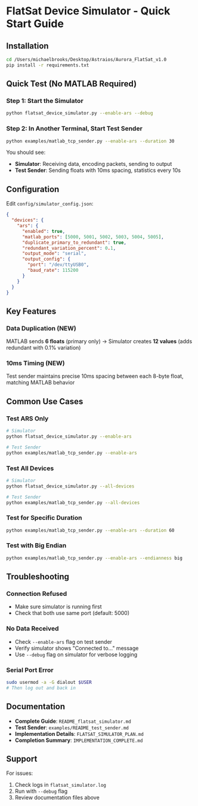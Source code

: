 # FlatSat Device Simulator - Quick Start Guide

## Installation

```bash
cd /Users/michaelbrooks/Desktop/Astraios/Aurora_FlatSat_v1.0
pip install -r requirements.txt
```

## Quick Test (No MATLAB Required)

### Step 1: Start the Simulator
```bash
python flatsat_device_simulator.py --enable-ars --debug
```

### Step 2: In Another Terminal, Start Test Sender
```bash
python examples/matlab_tcp_sender.py --enable-ars --duration 30
```

You should see:
- **Simulator**: Receiving data, encoding packets, sending to output
- **Test Sender**: Sending floats with 10ms spacing, statistics every 10s

## Configuration

Edit `config/simulator_config.json`:

```json
{
  "devices": {
    "ars": {
      "enabled": true,
      "matlab_ports": [5000, 5001, 5002, 5003, 5004, 5005],
      "duplicate_primary_to_redundant": true,
      "redundant_variation_percent": 0.1,
      "output_mode": "serial",
      "output_config": {
        "port": "/dev/ttyUSB0",
        "baud_rate": 115200
      }
    }
  }
}
```

## Key Features

### Data Duplication (NEW)
MATLAB sends **6 floats** (primary only) → Simulator creates **12 values** (adds redundant with 0.1% variation)

### 10ms Timing (NEW)
Test sender maintains precise 10ms spacing between each 8-byte float, matching MATLAB behavior

## Common Use Cases

### Test ARS Only
```bash
# Simulator
python flatsat_device_simulator.py --enable-ars

# Test Sender
python examples/matlab_tcp_sender.py --enable-ars
```

### Test All Devices
```bash
# Simulator
python flatsat_device_simulator.py --all-devices

# Test Sender
python examples/matlab_tcp_sender.py --all-devices
```

### Test for Specific Duration
```bash
python examples/matlab_tcp_sender.py --enable-ars --duration 60
```

### Test with Big Endian
```bash
python examples/matlab_tcp_sender.py --enable-ars --endianness big
```

## Troubleshooting

### Connection Refused
- Make sure simulator is running first
- Check that both use same port (default: 5000)

### No Data Received
- Check `--enable-ars` flag on test sender
- Verify simulator shows "Connected to..." message
- Use `--debug` flag on simulator for verbose logging

### Serial Port Error
```bash
sudo usermod -a -G dialout $USER
# Then log out and back in
```

## Documentation

- **Complete Guide**: `README_flatsat_simulator.md`
- **Test Sender**: `examples/README_test_sender.md`
- **Implementation Details**: `FLATSAT_SIMULATOR_PLAN.md`
- **Completion Summary**: `IMPLEMENTATION_COMPLETE.md`

## Support

For issues:
1. Check logs in `flatsat_simulator.log`
2. Run with `--debug` flag
3. Review documentation files above
